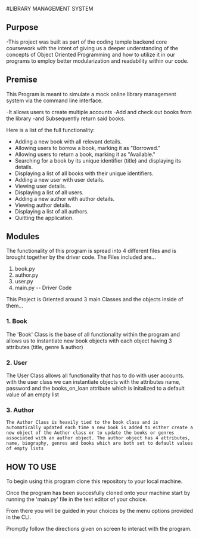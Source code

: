 #LIBRARY MANAGEMENT SYSTEM

## Purpose
-This project was built as part of the coding temple backend core coursework with the intent of giving us a 
deeper understanding of the concepts of Object Oriented Programming and how to utilize it in our programs to 
employ better modularization and readability within our code.

## Premise
This Program is meant to simulate a mock online library management system via 
the command line interface.

-It allows users to create multiple accounts
-Add and check out books from the library
-and Subsequently return said books. 

Here is a list of the full functionality:

- Adding a new book with all relevant details.
- Allowing users to borrow a book, marking it as "Borrowed."
- Allowing users to return a book, marking it as "Available."
- Searching for a book by its unique identifier (title) and displaying its  details.
- Displaying a list of all books with their unique identifiers.
- Adding a new user with user details.
- Viewing user details.
- Displaying a list of all users.
- Adding a new author with author details.
- Viewing author details.
- Displaying a list of all authors.
- Quitting the application.


## Modules
The functionality of this program is spread into 4 different files and is brought together by the driver code. The Files included are...

1. book.py
2. author.py
3. user.py
4. main.py -- Driver Code
   
This Project is Oriented around 3 main Classes and the objects inside of them...

### 1. Book
   The 'Book' Class is the base of all functionality within the program and allows us to instantiate new book objects
   with each object having 3 attributes (title, genre & author)
### 2. User 
   The User Class allows all functionality that has to do with user accounts.
   with the user class we can instantiate objects with the attributes name, password and the books_on_loan attribute which is initalized to a default value of an empty list
### 3. Author
    The Author Class is heavily tied to the book class and is automatically updated each time a new book is added to either create a new object of the Author class or to update the books or genres associated with an author object. The author object has 4 attributes, name, biography, genres and books which are both set to default values of empty lists  

## HOW TO USE

To begin using this program clone this repository to your local machine.

Once the program has been succesfully cloned onto your machine start
by running the 'main.py' file in the text editor of your choice.

From there you will be guided in your choices by the menu options provided in the CLI.

Promptly follow the directions given on screen to interact with the program.